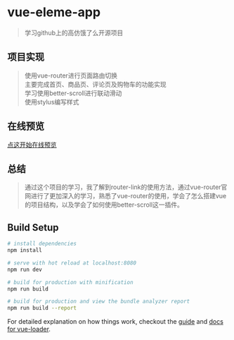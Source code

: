 # vue-eleme-app

> 学习github上的高仿饿了么开源项目

## 项目实现
> 使用vue-router进行页面路由切换<br>
> 主要完成首页、商品页、评论页及购物车的功能实现<br>
> 学习使用better-scroll进行联动滑动<br>
> 使用stylus编写样式<br>

## 在线预览
[点这开始在线预览](https://wenqiii.github.io/elemeApp/dist/index.html#/goods)

## 总结
> 通过这个项目的学习，我了解到router-link的使用方法，通过vue-router官网进行了更加深入的学习，熟悉了vue-router的使用，学会了怎么搭建vue的项目结构，以及学会了如何使用better-scroll这一插件。

## Build Setup

``` bash
# install dependencies
npm install

# serve with hot reload at localhost:8080
npm run dev

# build for production with minification
npm run build

# build for production and view the bundle analyzer report
npm run build --report
```

For detailed explanation on how things work, checkout the [guide](http://vuejs-templates.github.io/webpack/) and [docs for vue-loader](http://vuejs.github.io/vue-loader).
